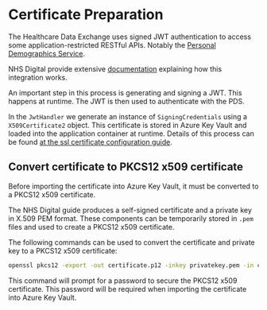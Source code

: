 # Certificate Preparation

The Healthcare Data Exchange uses signed JWT authentication to access some application-restricted RESTful APIs. Notably the [Personal Demographics Service](./personal-demographics-service.md).

NHS Digital provide extensive [documentation](https://digital.nhs.uk/developer/guides-and-documentation/security-and-authorisation/application-restricted-restful-apis-signed-jwt-authentication) explaining how this integration works.

An important step in this process is generating and signing a JWT. This happens at runtime. The JWT is then used to authenticate with the PDS.

In the `JwtHandler` we generate an instance of `SigningCredentials` using a `X509Certificate2` object. This certificate is stored in Azure Key Vault and loaded into the application container at runtime. Details of this process can be found [at the ssl certificate configuration guide](https://learn.microsoft.com/en-us/azure/app-service/configure-ssl-certificate-in-code).

## Convert certificate to PKCS12 x509 certificate

Before importing the certificate into Azure Key Vault, it must be converted to a PKCS12 x509 certificate.

The NHS Digital guide produces a self-signed certificate and a private key in X.509 PEM format. These components can be temporarily stored in `.pem` files and used to create a PKCS12 x509 certificate.

The following commands can be used to convert the certificate and private key to a PKCS12 x509 certificate:

```bash
openssl pkcs12 -export -out certificate.p12 -inkey privatekey.pem -in certificate.pem
```

This command will prompt for a password to secure the PKCS12 x509 certificate. This password will be required when importing the certificate into Azure Key Vault.
